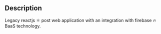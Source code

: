 ## Description
Legacy reactjs ⚛️ post web application with an integration with firebase 🔥 BaaS technology.